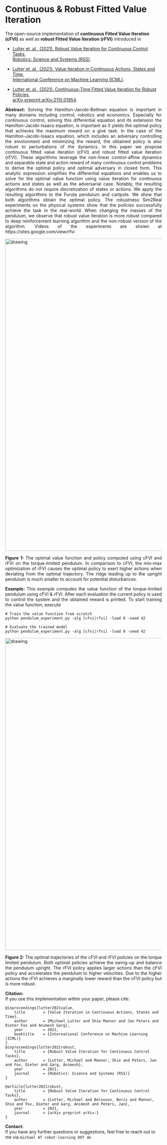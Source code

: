 # Continuous & Robust Fitted Value Iteration
The open-source implementation of **continuous Fitted Value Iteration (cFVI)** as well as **robust Fitted Value 
Iteration (rFVI)** introduced in
- [Lutter et. al., (2021). Robust Value Iteration for Continuous Control Tasks, \
Robotics: Science and Systems (RSS)](https://arxiv.org/pdf/2105.12189.pdf).

- [Lutter et. al., (2021). Value Iteration in Continuous Actions, States and Time, \
 International Conference on Machine Learning (ICML)](https://arxiv.org/pdf/2105.04682.pdf).

- [Lutter et. al., (2021). Continuous-Time Fitted Value Iteration for Robust Policies, \
arXiv preprint arXiv:2110.01954](https://arxiv.org/pdf/2110.01954.pdf).

<p style='text-align: justify;'>
<b>Abstract:</b>
Solving the Hamilton-Jacobi-Bellman equation is important in many domains including control, robotics and economics.
Especially for continuous control, solving this differential equation and its extension the Hamilton-Jacobi-Isaacs equation, is important
as it yields the optimal policy that achieves the maximum reward on a give task. In the case of the Hamilton-Jacobi-Isaacs equation,
which includes an adversary controlling the environment and minimizing the reward, the obtained policy is also robust to perturbations
of the dynamics. In this paper we propose continuous fitted value iteration (cFVI) and robust fitted value iteration (rFVI). These
algorithms leverage the non-linear control-affine dynamics and separable state and action reward of many continuous control problems
to derive the optimal policy and optimal adversary in closed form. This analytic expression simplifies the differential equations and
enables us to solve for the optimal value function using value iteration for continuous actions and states as well as the adversarial case.
Notably, the resulting algorithms do not require discretization of states or actions. We apply the resulting algorithms to the Furuta
pendulum and cartpole. We show that both algorithms obtain the optimal policy. The robustness Sim2Real experiments on the physical
systems show that the policies successfully achieve the task in the real-world. When changing the masses of the pendulum, we
observe that robust value iteration is more robust compared to deep reinforcement learning algorithm and the non-robust version of the
algorithm. Videos of the experiments are shown at https://sites.google.com/view/rfvi
</p>

<img src="figures/value_function.png" alt="drawing" width="1000"/>  
<p style='text-align: justify;'>
<b>Figure 1:</b> The optimal value function and policy computed using cFVI and rFVI on the torque-limited pendulum. In 
comparison to cFVI, the min-max optimization of rFVI causes the optimal policy to exert higher actions when deviating 
from the optimal trajectory. The ridge leading up to the upright pendulum is much smaller to account for potential
disturbances. 
</p>

<p style='text-align: justify;'> <b>Example:</b>
This example computes the value function of the torque-limited pendulum using cFVI & rFVI. After each evaluation the
current policy is used to control the system and the obtained reward is printed. To start training  the value function,
execute
</p>

```
# Train the value function from scratch
python pendulum_experiment.py -alg [cfvi|rfvi] -load 0 -seed 42

# Evaluate the trained model
python pendulum_experiment.py -alg [cfvi|rfvi] -load 0 -seed 42
```

<img src="figures/trajectories.png" alt="drawing" width="1000"/>
<p style='text-align: justify;'>
<b>Figure 2:</b> The optimal trajectories of the cFVI and rFVI policies on the torque limited pendulum. Both optimal
policies achieve the swing-up and balance the pendulum upright. The rFVI policy
applies larger actions than the cFVI policy and accelerates the pendulum to higher velocities. Due to the higher actions
the rFVI achieves a marginally lower reward than the cFVI policy but is more robust.
</p>

**Citation:** \
If you use this implementation within your paper, please cite:

```
@inproceedings{lutter2021value,
	title        = {Value Iteration in Continuous Actions, States and Time},
	author       = {Michael Lutter and Shie Mannor and Jan Peters and Dieter Fox and Animesh Garg},
	year         = 2021,
	booktitle    = {International Conference on Machine Learning (ICML)}
}
@inproceedings{lutter2021robust,
	title        = {Robust Value Iteration for Continuous Control Tasks},
	author       = {Lutter, Michael and Mannor, Shie and Peters, Jan and Fox, Dieter and Garg, Animesh},
	year         = 2021,
	journal      = {Robotics: Science and Systems (RSS)}
}

@article{lutter2021robust,
	title        = {Robust Value Iteration for Continuous Control Tasks},
	author       = {Lutter, Michael and Belousov, Boris and Mannor, Shie and Fox, Dieter and Garg, Animesh and Peters, Jan},
	year         = 2021,
	journal      = {arXiv preprint arXiv:}
}
```

**Contact:** \
If you have any further questions or suggestions, feel free to reach out to me via
```michael AT robot-learning DOT de```

